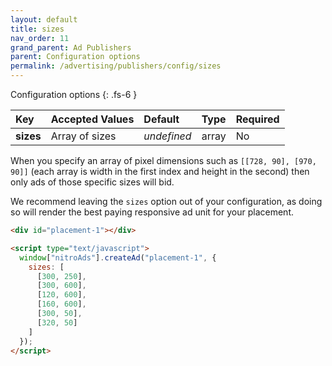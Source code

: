 ```yaml
---
layout: default
title: sizes
nav_order: 11
grand_parent: Ad Publishers
parent: Configuration options
permalink: /advertising/publishers/config/sizes
---
```


Configuration options
{: .fs-6 }

| Key       | Accepted Values | Default     | Type  | Required |
| :-------- | :-------------- | :---------- | :---- | :------- |
| **sizes** | Array of sizes  | _undefined_ | array | No       |

When you specify an array of pixel dimensions such as `[[728, 90], [970, 90]]` (each array is width in the first index and height in the second) then only ads of those specific sizes will bid.

We recommend leaving the `sizes` option out of your configuration, as doing so will render the best paying responsive ad unit for your placement.

```html
<div id="placement-1"></div>

<script type="text/javascript">
  window["nitroAds"].createAd("placement-1", {
    sizes: [
      [300, 250],
      [300, 600],
      [120, 600],
      [160, 600],
      [300, 50],
      [320, 50]
    ]
  });
</script>
```
